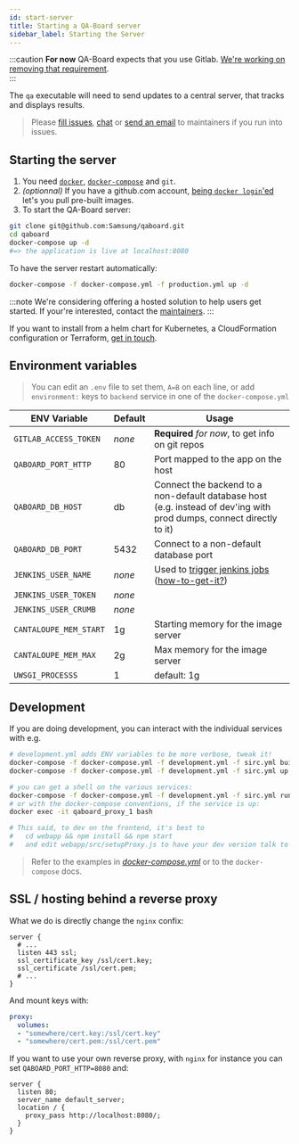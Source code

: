 ```yaml
---
id: start-server
title: Starting a QA-Board server
sidebar_label: Starting the Server
---
```


:::caution
**For now** QA-Board expects that you use Gitlab. [We're working on removing that requirement](https://github.com/Samsung/qaboard/issues/1).  
:::


The `qa` executable will need to send updates to a central server, that tracks and displays results.

> Please [fill issues](https://github.com/Samsung/qaboard/issues), [chat](https://spectrum.chat/qaboard) or <a href="mailto:arthur.flam@samsung.com">send an email</a> to maintainers if you run into issues. 


## Starting the server
1. You need [`docker`](https://docs.docker.com/engine/install/), [`docker-compose`](https://docs.docker.com/compose/install/) and `git`.
2. *(optionnal)* If you have a github.com account, [being `docker login`'ed](https://help.github.com/en/packages/using-github-packages-with-your-projects-ecosystem/configuring-docker-for-use-with-github-packages#authenticating-with-a-personal-access-token) let's you pull pre-built images.
2. To start the QA-Board server:
```bash
git clone git@github.com:Samsung/qaboard.git
cd qaboard
docker-compose up -d
#=> the application is live at localhost:8080
```


To have the server restart automatically:

```bash
docker-compose -f docker-compose.yml -f production.yml up -d
```

:::note
We're considering offering a hosted solution to help users get started. If your're interested, contact the <a href="mailto:arthur.flam@gmail.com">maintainers</a>.
:::

If you want to install from a helm chart for Kubernetes, a CloudFormation configuration or Terraform, <a href="mailto:arthur.flam@gmail.com">get in touch</a>.


## Environment variables
> You can edit an `.env` file to set them, `A=B` on each line, or add `environment:` keys to `backend` service in one of the `docker-compose.yml`

| ENV Variable           | Default | Usage                                            |
-------------------------|-------- |--------------------------------------------------|
| `GITLAB_ACCESS_TOKEN`  | _none_  | **Required** *for now*, to get info on git repos |
| `QABOARD_PORT_HTTP`    | 80      | Port mapped to the app on the host               |
| `QABOARD_DB_HOST`      | db      | Connect the backend to a non-default database host (e.g. instead of dev'ing with prod dumps, connect directly to it) |
| `QABOARD_DB_PORT`      | 5432    | Connect to a non-default database port           |
| `JENKINS_USER_NAME`    | _none_  | Used to [trigger jenkins jobs](/docs/triggering-third-party-tool) ([how-to-get-it?](/docs/triggering-third-party-tools#example-jenkins-integration-via-webhooks))               |
| `JENKINS_USER_TOKEN`   | _none_  |                                                  |
| `JENKINS_USER_CRUMB`   | _none_  |                                                  |
| `CANTALOUPE_MEM_START` | 1g      | Starting memory for the image server             |
| `CANTALOUPE_MEM_MAX`   | 2g      | Max memory for the image server                  |
| `UWSGI_PROCESSS`       | 1       | default: 1g                                      |


## Development
If you are doing development, you can interact with the individual services with e.g.

```bash
# development.yml adds ENV variables to be more verbose, tweak it!
docker-compose -f docker-compose.yml -f development.yml -f sirc.yml build backend
docker-compose -f docker-compose.yml -f development.yml -f sirc.yml up backend

# you can get a shell on the various services:
docker-compose -f docker-compose.yml -f development.yml -f sirc.yml run proxy /bin/ash
# or with the docker-compose conventions, if the service is up:
docker exec -it qaboard_proxy_1 bash

# This said, to dev on the frontend, it's best to
#   cd webapp && npm install && npm start
#   and edit webapp/src/setupProxy.js to have your dev version talk to either the prod/dev backend
```

> Refer to the examples in *[docker-compose.yml](docker-compose.yml)* or to the `docker-compose` docs.

## SSL / hosting behind a reverse proxy
What we do is directly change the `nginx` confix:

```nginx title="services/nginx/conf.d/qaboard.conf"
server {
  # ...
  listen 443 ssl;
  ssl_certificate_key /ssl/cert.key;
  ssl_certificate /ssl/cert.pem;
  # ...
}
```

And mount keys with:

```yaml title="docker-compose.yml"
proxy:
  volumes:
  - "somewhere/cert.key:/ssl/cert.key"
  - "somewhere/cert.pem:/ssl/cert.pem"
```

If you want to use your own reverse proxy, with `nginx` for instance you can set `QABOARD_PORT_HTTP=8080` and: 

```nginx
server {
  listen 80;
  server_name default_server;
  location / {
    proxy_pass http://localhost:8080/;
  }
}
```

